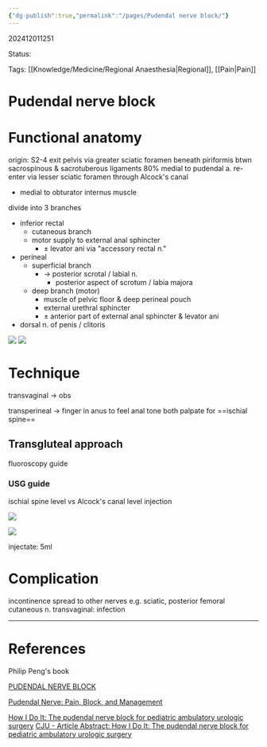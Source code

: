```yaml
---
{"dg-publish":true,"permalink":"/pages/Pudendal nerve block/"}
---
```



202412011251

Status: 

Tags: [[Knowledge/Medicine/Regional Anaesthesia\|Regional]], [[Pain\|Pain]]

# Pudendal nerve block
# Functional anatomy
origin: S2-4
exit pelvis via greater sciatic foramen
beneath piriformis
btwn sacrospinous & sacrotuberous ligaments
80% medial to pudendal a.
re-enter via lesser sciatic foramen
through Alcock's canal
- medial to obturator internus muscle

divide into 3 branches
- inferior rectal
	- cutaneous branch
	- motor supply to external anal sphincter
		- ± levator ani via "accessory rectal n."
- perineal
	- superficial branch
		- → posterior scrotal / labial n.
			- posterior aspect of scrotum / labia majora
	- deep branch (motor)
		- muscle of pelvic floor & deep perineal pouch
		- external urethral sphincter
		- ± anterior part of external anal sphincter & levator ani
- dorsal n. of penis / clitoris

![](https://i.imgur.com/oJnNPQi.png)
![](https://i.imgur.com/AsrBJGI.png)

# Technique
transvaginal → obs

transperineal → finger in anus to feel anal tone
both palpate for ==ischial spine==
## Transgluteal approach
fluoroscopy guide
### USG guide
ischial spine level vs Alcock's canal level injection

![](https://i.imgur.com/9ZvISv3.png)

![](https://i.imgur.com/fym5bfz.png)

injectate: 5ml

# Complication
incontinence
spread to other nerves e.g. sciatic, posterior femoral cutaneous n.
transvaginal: infection



___
# References
Philip Peng's book

[PUDENDAL NERVE BLOCK](https://www.youtube.com/watch?v=BhEHVFTc6ls&ab_channel=VicenteRoquesEscolar)

[Pudendal Nerve: Pain, Block, and Management](https://www.youtube.com/watch?v=yAyZEOE4I2M&ab_channel=Dr.TerkawiPainMedicine)

[How I Do It: The pudendal nerve block for pediatric ambulatory urologic surgery](https://www.youtube.com/watch?v=h9IagI6IR2Y&ab_channel=CanadianUrology)
[CJU - Article Abstract: How I Do It: The pudendal nerve block for pediatric ambulatory urologic surgery](https://canjurol.com/abstract.php?ArticleID=3678&PMID&version=1.0)


